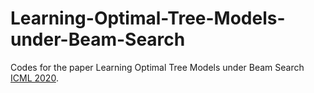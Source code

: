 # Learning-Optimal-Tree-Models-under-Beam-Search

Codes for the paper Learning Optimal Tree Models under Beam Search [ICML 2020](https://proceedings.mlr.press/v119/zhuo20a.html).
 
